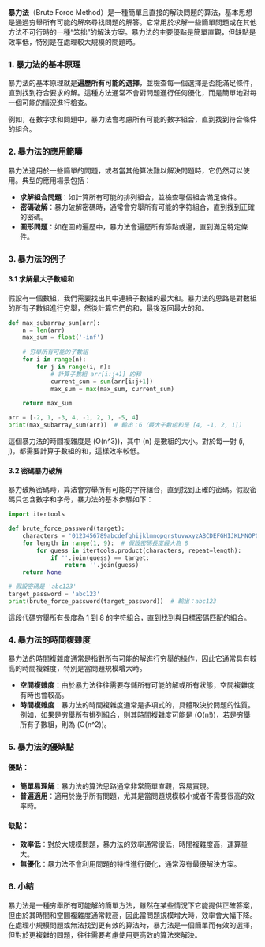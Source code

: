 **暴力法**（Brute Force Method）是一種簡單且直接的解決問題的算法，基本思想是通過穷舉所有可能的解來尋找問題的解答。它常用於求解一些簡單問題或在其他方法不可行時的一種“笨拙”的解決方案。暴力法的主要優點是簡單直觀，但缺點是效率低，特別是在處理較大規模的問題時。

### 1. **暴力法的基本原理**
暴力法的基本原理就是**遍歷所有可能的選擇**，並檢查每一個選擇是否能滿足條件，直到找到符合要求的解。這種方法通常不會對問題進行任何優化，而是簡單地對每一個可能的情況進行檢查。

例如，在數字求和問題中，暴力法會考慮所有可能的數字組合，直到找到符合條件的組合。

### 2. **暴力法的應用範疇**
暴力法適用於一些簡單的問題，或者當其他算法難以解決問題時，它仍然可以使用。典型的應用場景包括：

- **求解組合問題**：如計算所有可能的排列組合，並檢查哪個組合滿足條件。
- **密碼破解**：暴力破解密碼時，通常會穷舉所有可能的字符組合，直到找到正確的密碼。
- **圖形問題**：如在圖的遍歷中，暴力法會遍歷所有節點或邊，直到滿足特定條件。

### 3. **暴力法的例子**

#### 3.1 **求解最大子數組和**
假設有一個數組，我們需要找出其中連續子數組的最大和。暴力法的思路是對數組的所有子數組進行穷舉，然後計算它們的和，最後返回最大的和。

```python
def max_subarray_sum(arr):
    n = len(arr)
    max_sum = float('-inf')
    
    # 穷舉所有可能的子數組
    for i in range(n):
        for j in range(i, n):
            # 計算子數組 arr[i:j+1] 的和
            current_sum = sum(arr[i:j+1])
            max_sum = max(max_sum, current_sum)
    
    return max_sum

arr = [-2, 1, -3, 4, -1, 2, 1, -5, 4]
print(max_subarray_sum(arr))  # 輸出：6（最大子數組和是 [4, -1, 2, 1]）
```

這個暴力法的時間複雜度是 \(O(n^3)\)，其中 \(n\) 是數組的大小。對於每一對 \(i, j\)，都需要計算子數組的和，這樣效率較低。

#### 3.2 **密碼暴力破解**
暴力破解密碼時，算法會穷舉所有可能的字符組合，直到找到正確的密碼。假設密碼只包含數字和字母，暴力法的基本步驟如下：

```python
import itertools

def brute_force_password(target):
    characters = '0123456789abcdefghijklmnopqrstuvwxyzABCDEFGHIJKLMNOPQRSTUVWXYZ'
    for length in range(1, 9):  # 假設密碼長度最大為 8
        for guess in itertools.product(characters, repeat=length):
            if ''.join(guess) == target:
                return ''.join(guess)
    return None

# 假設密碼是 'abc123'
target_password = 'abc123'
print(brute_force_password(target_password))  # 輸出：abc123
```

這段代碼穷舉所有長度為 1 到 8 的字符組合，直到找到與目標密碼匹配的組合。

### 4. **暴力法的時間複雜度**
暴力法的時間複雜度通常是指對所有可能的解進行穷舉的操作，因此它通常具有較高的時間複雜度，特別是當問題規模增大時。

- **空間複雜度**：由於暴力法往往需要存儲所有可能的解或所有狀態，空間複雜度有時也會較高。
- **時間複雜度**：暴力法的時間複雜度通常是多項式的，具體取決於問題的性質。例如，如果是穷舉所有排列組合，則其時間複雜度可能是 \(O(n!)\)，若是穷舉所有子數組，則為 \(O(n^2)\)。

### 5. **暴力法的優缺點**

#### 優點：
- **簡單易理解**：暴力法的算法思路通常非常簡單直觀，容易實現。
- **普遍適用**：適用於幾乎所有問題，尤其是當問題規模較小或者不需要很高的效率時。

#### 缺點：
- **效率低**：對於大規模問題，暴力法的效率通常很低，時間複雜度高，運算量大。
- **無優化**：暴力法不會利用問題的特性進行優化，通常沒有最優解決方案。

### 6. **小結**
暴力法是一種穷舉所有可能解的簡單方法，雖然在某些情況下它能提供正確答案，但由於其時間和空間複雜度通常較高，因此當問題規模增大時，效率會大幅下降。在處理小規模問題或無法找到更有效的算法時，暴力法是一個簡單而有效的選擇，但對於更複雜的問題，往往需要考慮使用更高效的算法來解決。